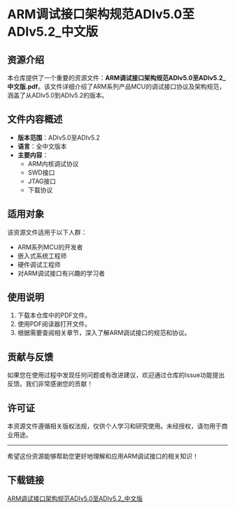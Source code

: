 # ARM调试接口架构规范ADIv5.0至ADIv5.2_中文版

## 资源介绍

本仓库提供了一个重要的资源文件：**ARM调试接口架构规范ADIv5.0至ADIv5.2_中文版.pdf**。该文件详细介绍了ARM系列产品MCU的调试接口协议及架构规范，涵盖了从ADIv5.0到ADIv5.2的版本。

## 文件内容概述

- **版本范围**：ADIv5.0至ADIv5.2
- **语言**：全中文版本
- **主要内容**：
  - ARM内核调试协议
  - SWD接口
  - JTAG接口
  - 下载协议

## 适用对象

该资源文件适用于以下人群：

- ARM系列MCU的开发者
- 嵌入式系统工程师
- 硬件调试工程师
- 对ARM调试接口有兴趣的学习者

## 使用说明

1. 下载本仓库中的PDF文件。
2. 使用PDF阅读器打开文件。
3. 根据需要查阅相关章节，深入了解ARM调试接口的规范和协议。

## 贡献与反馈

如果您在使用过程中发现任何问题或有改进建议，欢迎通过仓库的Issue功能提出反馈。我们非常感谢您的贡献！

## 许可证

本资源文件遵循相关版权法规，仅供个人学习和研究使用。未经授权，请勿用于商业用途。

---

希望这份资源能够帮助您更好地理解和应用ARM调试接口的相关知识！

## 下载链接

[ARM调试接口架构规范ADIv5.0至ADIv5.2_中文版](https://pan.quark.cn/s/342f93db2a96)